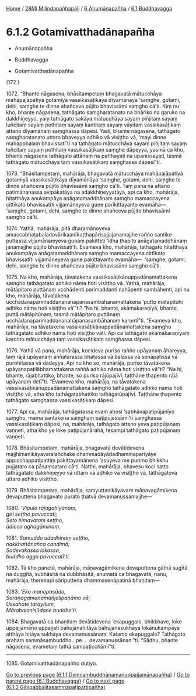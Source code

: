 
[Home](/) / [28Mi Milindapañhapāḷi](../...md) / [6 Anumānapañha](...md) / [6.1 Buddhavagga](../28Mi/6/6.1.md)

# 6.1.2 Gotamivatthadānapañha

* Anumānapañha

* Buddhavagga

* Gotamivatthadānapañha

(172.)

1072\. “Bhante nāgasena, bhāsitampetaṃ bhagavatā mātucchāya mahāpajāpatiyā gotamiyā vassikasāṭikāya dīyamānāya ‘saṃghe, gotami, dehi, saṃghe te dinne ahañceva pūjito bhavissāmi saṃgho cā’ti. Kiṃ nu kho, bhante nāgasena, tathāgato saṃgharatanato na bhāriko na garuko na dakkhiṇeyyo, yaṃ tathāgato sakāya mātucchāya sayaṃ piñjitaṃ sayaṃ luñcitaṃ sayaṃ pothitaṃ sayaṃ kantitaṃ sayaṃ vāyitaṃ vassikasāṭikaṃ attano dīyamānaṃ saṃghassa dāpesi. Yadi, bhante nāgasena, tathāgato saṃgharatanato uttaro bhaveyya adhiko vā visiṭṭho vā, ‘mayi dinne mahapphalaṃ bhavissatī’ti na tathāgato mātucchāya sayaṃ piñjitaṃ sayaṃ luñcitaṃ sayaṃ pothitaṃ vassikasāṭikaṃ saṃghe dāpeyya, yasmā ca kho, bhante nāgasena tathāgato attānaṃ na patthayati na upanissayati, tasmā tathāgato mātucchāya taṃ vassikasāṭikaṃ saṃghassa dāpesī”ti.

1073\. “Bhāsitampetaṃ, mahārāja, bhagavatā mātucchāya mahāpajāpatiyā gotamiyā vassikasāṭikāya dīyamānāya ‘saṃghe, gotami, dehi, saṃghe te dinne ahañceva pūjito bhavissāmi saṃgho cā’ti. Taṃ pana na attano patimānanassa avipākatāya na adakkhiṇeyyatāya, api ca kho, mahārāja, hitatthāya anukampāya anāgatamaddhānaṃ saṃgho mamaccayena cittīkato bhavissatīti vijjamāneyeva guṇe parikittayanto evamāha—  ‘saṃghe, gotami, dehi, saṃghe te dinne ahañceva pūjito bhavissāmi saṃgho cā’ti.

1074\. Yathā, mahārāja, pitā dharamānoyeva amaccabhaṭabaladovārikaanīkaṭṭhapārisajjajanamajjhe rañño santike puttassa vijjamānaṃyeva guṇaṃ pakitteti ‘idha ṭhapito anāgatamaddhānaṃ janamajjhe pūjito bhavissatī’ti. Evameva kho, mahārāja, tathāgato hitatthāya anukampāya anāgatamaddhānaṃ saṃgho mamaccayena cittīkato bhavissatīti vijjamāneyeva guṇe pakittayanto evamāha—  ‘saṃghe, gotami, dehi, saṃghe te dinne ahañceva pūjito bhavissāmi saṃgho cā’ti.

1075\. Na kho, mahārāja, tāvatakena vassikasāṭikānuppadānamattakena saṃgho tathāgatato adhiko nāma hoti visiṭṭho vā. Yathā, mahārāja, mātāpitaro puttānaṃ ucchādenti parimaddanti nahāpenti sambāhenti, api nu kho, mahārāja, tāvatakena ucchādanaparimaddananahāpanasambāhanamattakena ‘putto mātāpitūhi adhiko nāma hoti visiṭṭho vā’”ti? “Na hi, bhante, akāmakaraṇīyā, bhante, puttā mātāpitūnaṃ, tasmā mātāpitaro puttānaṃ ucchādanaparimaddananahāpanasambāhanaṃ karontī”ti. “Evameva kho, mahārāja, na tāvatakena vassikasāṭikānuppadānamattakena saṃgho tathāgatato adhiko nāma hoti visiṭṭho vāti. Api ca tathāgato akāmakaraṇīyaṃ karonto mātucchāya taṃ vassikasāṭikaṃ saṃghassa dāpesi.

1076\. Yathā vā pana, mahārāja, kocideva puriso rañño upāyanaṃ āhareyya, taṃ rājā upāyanaṃ aññatarassa bhaṭassa vā balassa vā senāpatissa vā purohitassa vā dadeyya. Api nu kho so, mahārāja, puriso tāvatakena upāyanapaṭilābhamattakena raññā adhiko nāma hoti visiṭṭho vā”ti? “Na hi, bhante, rājabhattiko, bhante, so puriso rājūpajīvī, taṭṭhāne ṭhapento rājā upāyanaṃ detī”ti. “Evameva kho, mahārāja, na tāvatakena vassikasāṭikānuppadānamattakena saṃgho tathāgatato adhiko nāma hoti visiṭṭho vā, atha kho tathāgatabhattiko tathāgatūpajīvī. Taṭṭhāne ṭhapento tathāgato saṃghassa vassikasāṭikaṃ dāpesi.

1077\. Api ca, mahārāja, tathāgatassa evaṃ ahosi ‘sabhāvapaṭipūjanīyo saṃgho, mama santakena saṃghaṃ paṭipūjessāmī’ti saṃghassa vassikasāṭikaṃ dāpesi, na, mahārāja, tathāgato attano yeva paṭipūjanaṃ vaṇṇeti, atha kho ye loke paṭipūjanārahā, tesampi tathāgato paṭipūjanaṃ vaṇṇeti.

1078\. Bhāsitampetaṃ, mahārāja, bhagavatā devātidevena majjhimanikāyavaralañchake dhammadāyādadhammapariyāye appicchappaṭipattiṃ pakittayamānena ‘asuyeva me purimo bhikkhu pujjataro ca pāsaṃsataro cā’ti. Natthi, mahārāja, bhavesu koci satto tathāgatato dakkhiṇeyyo vā uttaro vā adhiko vā visiṭṭho vā, tathāgatova uttaro adhiko visiṭṭho.

1079\. Bhāsitampetaṃ, mahārāja, saṃyuttanikāyavare māṇavagāmikena devaputtena bhagavato purato ṭhatvā devamanussamajjhe—

1080\. _‘Vipulo rājagahīyānaṃ,_  
_giri seṭṭho pavuccati;_  
_Seto himavataṃ seṭṭho,_  
_ādicco aghagāminaṃ._  


1081\. _Samuddo udadhinaṃ seṭṭho,_  
_nakkhattānañca candimā;_  
_Sadevakassa lokassa,_  
_buddho aggo pavuccatī’ti._  


1082\. Tā kho panetā, mahārāja, māṇavagāmikena devaputtena gāthā sugītā na duggītā, subhāsitā na dubbhāsitā, anumatā ca bhagavatā, nanu, mahārāja, therenapi sāriputtena dhammasenāpatinā bhaṇitaṃ—

1083\. _‘Eko manopasādo,_  
_Saraṇagamanamañjalipaṇāmo vā;_  
_Ussahate tārayituṃ,_  
_Mārabalanisūdane buddhe’ti._  


1084\. Bhagavatā ca bhaṇitaṃ devātidevena ‘ekapuggalo, bhikkhave, loke uppajjamāno uppajjati bahujanahitāya bahujanasukhāya lokānukampāya atthāya hitāya sukhāya devamanussānaṃ. Katamo ekapuggalo? Tathāgato arahaṃ sammāsambuddho…pe…  devamanussānan’”ti. “Sādhu, bhante nāgasena, evametaṃ tathā sampaṭicchāmī”ti.

---

1085\. Gotamivatthadānapañho dutiyo.



[Go to previous page (6.1.1 Dvinnaṃbuddhānaṃanuppajjamānapañha)](6.1.1.md) / [Go to parent page (6.1 Buddhavagga)](../28Mi/6/6.1.md) / [Go to next page (6.1.3 Gihipabbajitasammāpaṭipattipañha)](6.1.3.md)


